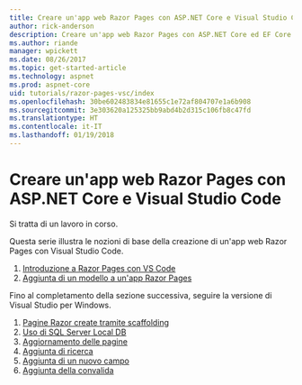 ```yaml
---
title: Creare un'app web Razor Pages con ASP.NET Core e Visual Studio Code
author: rick-anderson
description: Creare un'app web Razor Pages con ASP.NET Core ed EF Core.
ms.author: riande
manager: wpickett
ms.date: 08/26/2017
ms.topic: get-started-article
ms.technology: aspnet
ms.prod: aspnet-core
uid: tutorials/razor-pages-vsc/index
ms.openlocfilehash: 30be602483834e81655c1e72af804707e1a6b908
ms.sourcegitcommit: 3e303620a125325bb9abd4b2d315c106fb8c47fd
ms.translationtype: HT
ms.contentlocale: it-IT
ms.lasthandoff: 01/19/2018
---
```

# <a name="create-a-razor-pages-web-app-with-aspnet-core-and-visual-studio-code"></a>Creare un'app web Razor Pages con ASP.NET Core e Visual Studio Code

Si tratta di un lavoro in corso.

Questa serie illustra le nozioni di base della creazione di un'app web Razor Pages con Visual Studio Code.

1. [Introduzione a Razor Pages con VS Code](xref:tutorials/razor-pages-vsc/razor-pages-start)
1. [Aggiunta di un modello a un'app Razor Pages](xref:tutorials/razor-pages-vsc/model)

Fino al completamento della sezione successiva, seguire la versione di Visual Studio per Windows.


1. [Pagine Razor create tramite scaffolding](xref:tutorials/razor-pages/page)
1. [Uso di SQL Server Local DB](xref:tutorials/razor-pages/sql)
1. [Aggiornamento delle pagine](xref:tutorials/razor-pages/da1)
1. [Aggiunta di ricerca](xref:tutorials/razor-pages/search)
1. [Aggiunta di un nuovo campo](xref:tutorials/razor-pages/new-field)
1. [Aggiunta della convalida](xref:tutorials/razor-pages/validation)
